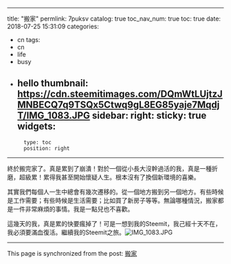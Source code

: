 
---
title: "搬家"
permlink: 7puksv
catalog: true
toc_nav_num: true
toc: true
date: 2018-07-25 15:31:09
categories:
- cn
tags:
- cn
- life
- busy
- hello
thumbnail: https://cdn.steemitimages.com/DQmWtLUjtzJMNBECQ7q9TSQx5Ctwq9gL8EG85yaje7MqdjT/IMG_1083.JPG
sidebar:
    right:
        sticky: true
widgets:
    -
        type: toc
        position: right
---


終於搬完家了。真是累到了崩潰！對於一個從小長大沒幹過活的我，真是一種折磨，超級累！累得我甚至開始懷疑人生。根本沒有了換個新環境的喜樂。

其實我們每個人一生中總會有幾次遷移的。從一個地方搬到另一個地方。有些時候是工作需要；有些時候是生活需要；比如買了新房子等等。無論哪種情況，搬家都是一件非常麻煩的事情。我是一點兒也不喜歡。

這幾天的我，真是累的快要瘋掉了！可是一想到我的Steemit，我己經十天不在，我必須要滿血復活。繼續我的Steemit之旅。![IMG_1083.JPG](https://cdn.steemitimages.com/DQmWtLUjtzJMNBECQ7q9TSQx5Ctwq9gL8EG85yaje7MqdjT/IMG_1083.JPG)

- - -

This page is synchronized from the post: [搬家](https://steemit.com/@sunai/7puksv)

